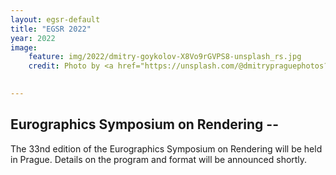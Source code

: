 ```yaml
---
layout: egsr-default
title: "EGSR 2022"
year: 2022
image:
    feature: img/2022/dmitry-goykolov-X8Vo9rGVPS8-unsplash_rs.jpg
    credit: Photo by <a href="https://unsplash.com/@dmitrypraguephotos?utm_source=unsplash&utm_medium=referral&utm_content=creditCopyText">Dmitry Goykolov</a> on <a href="https://unsplash.com/s/photos/prague?utm_source=unsplash&utm_medium=referral&utm_content=creditCopyText">Unsplash</a>
  

---
```


## Eurographics Symposium on Rendering --

The 33nd edition of the Eurographics Symposium on Rendering will be held in Prague.
Details on the program and format will be announced shortly.

